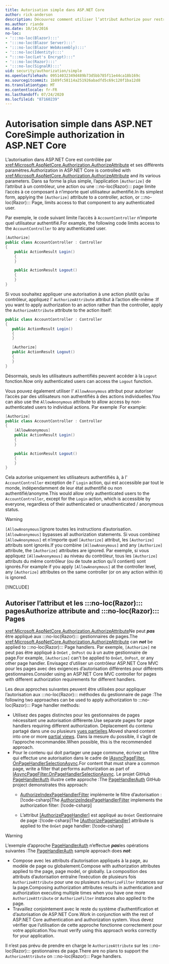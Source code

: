 ```yaml
---
title: Autorisation simple dans ASP.NET Core
author: rick-anderson
description: Découvrez comment utiliser l’attribut Authorize pour restreindre l’accès aux contrôleurs et aux actions de ASP.NET Core.
ms.author: riande
ms.date: 10/14/2016
no-loc:
- ':::no-loc(Blazor):::'
- ':::no-loc(Blazor Server):::'
- ':::no-loc(Blazor WebAssembly):::'
- ':::no-loc(Identity):::'
- ":::no-loc(Let's Encrypt):::"
- ':::no-loc(Razor):::'
- ':::no-loc(SignalR):::'
uid: security/authorization/simple
ms.openlocfilehash: 09514032349d489b73d5bb785f11e44ca18b169c
ms.sourcegitcommit: 1b89fc58114a251926abadfd5c69c120f1ba12d8
ms.translationtype: MT
ms.contentlocale: fr-FR
ms.lasthandoff: 07/24/2020
ms.locfileid: "87160239"
---
```

# <a name="simple-authorization-in-aspnet-core"></a><span data-ttu-id="4a193-103">Autorisation simple dans ASP.NET Core</span><span class="sxs-lookup"><span data-stu-id="4a193-103">Simple authorization in ASP.NET Core</span></span>

<a name="security-authorization-simple"></a>

<span data-ttu-id="4a193-104">L’autorisation dans ASP.NET Core est contrôlée par <xref:Microsoft.AspNetCore.Authorization.AuthorizeAttribute> et ses différents paramètres.</span><span class="sxs-lookup"><span data-stu-id="4a193-104">Authorization in ASP.NET Core is controlled with <xref:Microsoft.AspNetCore.Authorization.AuthorizeAttribute> and its various parameters.</span></span> <span data-ttu-id="4a193-105">Dans sa forme la plus simple, l’application `[Authorize]` de l’attribut à un contrôleur, une action ou une :::no-loc(Razor)::: page limite l’accès à ce composant à n’importe quel utilisateur authentifié.</span><span class="sxs-lookup"><span data-stu-id="4a193-105">In its simplest form, applying the `[Authorize]` attribute to a controller, action, or :::no-loc(Razor)::: Page, limits access to that component to any authenticated user.</span></span>

<span data-ttu-id="4a193-106">Par exemple, le code suivant limite l’accès à `AccountController` n’importe quel utilisateur authentifié.</span><span class="sxs-lookup"><span data-stu-id="4a193-106">For example, the following code limits access to the `AccountController` to any authenticated user.</span></span>

```csharp
[Authorize]
public class AccountController : Controller
{
    public ActionResult Login()
    {
    }

    public ActionResult Logout()
    {
    }
}
```

<span data-ttu-id="4a193-107">Si vous souhaitez appliquer une autorisation à une action plutôt qu’au contrôleur, appliquez l' `AuthorizeAttribute` attribut à l’action elle-même :</span><span class="sxs-lookup"><span data-stu-id="4a193-107">If you want to apply authorization to an action rather than the controller, apply the `AuthorizeAttribute` attribute to the action itself:</span></span>

```csharp
public class AccountController : Controller
{
   public ActionResult Login()
   {
   }

   [Authorize]
   public ActionResult Logout()
   {
   }
}
```

<span data-ttu-id="4a193-108">Désormais, seuls les utilisateurs authentifiés peuvent accéder à la `Logout` fonction.</span><span class="sxs-lookup"><span data-stu-id="4a193-108">Now only authenticated users can access the `Logout` function.</span></span>

<span data-ttu-id="4a193-109">Vous pouvez également utiliser l' `AllowAnonymous` attribut pour autoriser l’accès par des utilisateurs non authentifiés à des actions individuelles.</span><span class="sxs-lookup"><span data-stu-id="4a193-109">You can also use the `AllowAnonymous` attribute to allow access by non-authenticated users to individual actions.</span></span> <span data-ttu-id="4a193-110">Par exemple :</span><span class="sxs-lookup"><span data-stu-id="4a193-110">For example:</span></span>

```csharp
[Authorize]
public class AccountController : Controller
{
    [AllowAnonymous]
    public ActionResult Login()
    {
    }

    public ActionResult Logout()
    {
    }
}
```

<span data-ttu-id="4a193-111">Cela autorise uniquement les utilisateurs authentifiés à, à l' `AccountController` exception de l' `Login` action, qui est accessible par tout le monde, indépendamment de leur état authentifié ou non authentifié/anonyme.</span><span class="sxs-lookup"><span data-stu-id="4a193-111">This would allow only authenticated users to the `AccountController`, except for the `Login` action, which is accessible by everyone, regardless of their authenticated or unauthenticated / anonymous status.</span></span>

> [!WARNING]
> <span data-ttu-id="4a193-112">`[AllowAnonymous]`ignore toutes les instructions d’autorisation.</span><span class="sxs-lookup"><span data-stu-id="4a193-112">`[AllowAnonymous]` bypasses all authorization statements.</span></span> <span data-ttu-id="4a193-113">Si vous combinez `[AllowAnonymous]` et n’importe quel `[Authorize]` attribut, les `[Authorize]` attributs sont ignorés.</span><span class="sxs-lookup"><span data-stu-id="4a193-113">If you combine `[AllowAnonymous]` and any `[Authorize]` attribute, the `[Authorize]` attributes are ignored.</span></span> <span data-ttu-id="4a193-114">Par exemple, si vous appliquez `[AllowAnonymous]` au niveau du contrôleur, tous les `[Authorize]` attributs du même contrôleur (ou de toute action qu’il contient) sont ignorés.</span><span class="sxs-lookup"><span data-stu-id="4a193-114">For example if you apply `[AllowAnonymous]` at the controller level, any `[Authorize]` attributes on the same controller (or on any action within it) is ignored.</span></span>

[!INCLUDE[](~/includes/requireAuth.md)]

<a name="aarp"></a>

## <a name="authorize-attribute-and-no-locrazor-pages"></a><span data-ttu-id="4a193-115">Autoriser l’attribut et les :::no-loc(Razor)::: pages</span><span class="sxs-lookup"><span data-stu-id="4a193-115">Authorize attribute and :::no-loc(Razor)::: Pages</span></span>

<span data-ttu-id="4a193-116"><xref:Microsoft.AspNetCore.Authorization.AuthorizeAttribute>Ne peut ***pas*** être appliqué aux :::no-loc(Razor)::: gestionnaires de pages.</span><span class="sxs-lookup"><span data-stu-id="4a193-116">The <xref:Microsoft.AspNetCore.Authorization.AuthorizeAttribute> can ***not*** be applied to :::no-loc(Razor)::: Page handlers.</span></span> <span data-ttu-id="4a193-117">Par exemple, `[Authorize]` ne peut pas être appliqué à `OnGet` , `OnPost` ou à un autre gestionnaire de page.</span><span class="sxs-lookup"><span data-stu-id="4a193-117">For example, `[Authorize]` can't be applied to `OnGet`, `OnPost`, or any other page handler.</span></span> <span data-ttu-id="4a193-118">Envisagez d’utiliser un contrôleur ASP.NET Core MVC pour les pages avec des exigences d’autorisation différentes pour différents gestionnaires.</span><span class="sxs-lookup"><span data-stu-id="4a193-118">Consider using an ASP.NET Core MVC controller for pages with different authorization requirements for different handlers.</span></span>

<span data-ttu-id="4a193-119">Les deux approches suivantes peuvent être utilisées pour appliquer l’autorisation aux :::no-loc(Razor)::: méthodes du gestionnaire de page :</span><span class="sxs-lookup"><span data-stu-id="4a193-119">The following two approaches can be used to apply authorization to :::no-loc(Razor)::: Page handler methods:</span></span>

* <span data-ttu-id="4a193-120">Utilisez des pages distinctes pour les gestionnaires de pages nécessitant une autorisation différente.</span><span class="sxs-lookup"><span data-stu-id="4a193-120">Use separate pages for page handlers requiring different authorization.</span></span> <span data-ttu-id="4a193-121">Déplacement du contenu partagé dans une ou plusieurs [vues partielles](xref:mvc/views/partial).</span><span class="sxs-lookup"><span data-stu-id="4a193-121">Moved shared content into one or more [partial views](xref:mvc/views/partial).</span></span> <span data-ttu-id="4a193-122">Dans la mesure du possible, il s’agit de l’approche recommandée.</span><span class="sxs-lookup"><span data-stu-id="4a193-122">When possible, this is the recommended approach.</span></span>
* <span data-ttu-id="4a193-123">Pour le contenu qui doit partager une page commune, écrivez un filtre qui effectue une autorisation dans le cadre de [IAsyncPageFilter. OnPageHandlerSelectionAsync](xref:Microsoft.AspNetCore.Mvc.Filters.IAsyncPageFilter.OnPageHandlerSelectionAsync%2A).</span><span class="sxs-lookup"><span data-stu-id="4a193-123">For content that must share a common page, write a filter that performs authorization as part of [IAsyncPageFilter.OnPageHandlerSelectionAsync](xref:Microsoft.AspNetCore.Mvc.Filters.IAsyncPageFilter.OnPageHandlerSelectionAsync%2A).</span></span> <span data-ttu-id="4a193-124">Le projet GitHub [PageHandlerAuth](https://github.com/dotnet/AspNetCore.Docs/tree/master/aspnetcore/security/authorization/simple/samples/3.1/PageHandlerAuth) illustre cette approche :</span><span class="sxs-lookup"><span data-stu-id="4a193-124">The [PageHandlerAuth](https://github.com/dotnet/AspNetCore.Docs/tree/master/aspnetcore/security/authorization/simple/samples/3.1/PageHandlerAuth) GitHub project demonstrates this approach:</span></span>
  * <span data-ttu-id="4a193-125">[AuthorizeIndexPageHandlerFilter](https://github.com/dotnet/AspNetCore.Docs/blob/master/aspnetcore/security/authorization/simple/samples/3.1/PageHandlerAuth/AuthorizeIndexPageHandlerFilter.cs) implémente le filtre d’autorisation :[!code-csharp[](~/security/authorization/simple/samples/3.1/PageHandlerAuth/Pages/Index.cshtml.cs?name=snippet)]</span><span class="sxs-lookup"><span data-stu-id="4a193-125">The [AuthorizeIndexPageHandlerFilter](https://github.com/dotnet/AspNetCore.Docs/blob/master/aspnetcore/security/authorization/simple/samples/3.1/PageHandlerAuth/AuthorizeIndexPageHandlerFilter.cs) implements the authorization filter: [!code-csharp[](~/security/authorization/simple/samples/3.1/PageHandlerAuth/Pages/Index.cshtml.cs?name=snippet)]</span></span>

  * <span data-ttu-id="4a193-126">L’attribut [[AuthorizePageHandler]](https://github.com/dotnet/AspNetCore.Docs/tree/master/aspnetcore/security/authorization/simple/samples/3.1/PageHandlerAuth/Pages/Index.cshtml.cs#L16) est appliqué au `OnGet` Gestionnaire de page :[!code-csharp[](~/security/authorization/simple/samples/3.1/PageHandlerAuth/AuthorizeIndexPageHandlerFilter.cs?name=snippet)]</span><span class="sxs-lookup"><span data-stu-id="4a193-126">The [[AuthorizePageHandler]](https://github.com/dotnet/AspNetCore.Docs/tree/master/aspnetcore/security/authorization/simple/samples/3.1/PageHandlerAuth/Pages/Index.cshtml.cs#L16) attribute is applied to the `OnGet` page handler: [!code-csharp[](~/security/authorization/simple/samples/3.1/PageHandlerAuth/AuthorizeIndexPageHandlerFilter.cs?name=snippet)]</span></span>

> [!WARNING]
> <span data-ttu-id="4a193-127">L’exemple d’approche [PageHandlerAuth](https://github.com/pranavkm/PageHandlerAuth) n’effectue ***pas***les opérations suivantes :</span><span class="sxs-lookup"><span data-stu-id="4a193-127">The [PageHandlerAuth](https://github.com/pranavkm/PageHandlerAuth) sample approach does ***not***:</span></span>
> * <span data-ttu-id="4a193-128">Compose avec les attributs d’autorisation appliqués à la page, au modèle de page ou globalement.</span><span class="sxs-lookup"><span data-stu-id="4a193-128">Compose with authorization attributes applied to the page, page model, or globally.</span></span> <span data-ttu-id="4a193-129">La composition des attributs d’autorisation entraîne l’exécution de plusieurs fois `AuthorizeAttribute` pour une ou plusieurs `AuthorizeFilter` instances sur la page.</span><span class="sxs-lookup"><span data-stu-id="4a193-129">Composing authorization attributes results in authentication and authorization executing multiple times when you have one more `AuthorizeAttribute` or `AuthorizeFilter` instances also applied to the page.</span></span>
> * <span data-ttu-id="4a193-130">Travaillez conjointement avec le reste du système d’authentification et d’autorisation de ASP.NET Core.</span><span class="sxs-lookup"><span data-stu-id="4a193-130">Work in conjunction with the rest of ASP.NET Core authentication and authorization system.</span></span> <span data-ttu-id="4a193-131">Vous devez vérifier que l’utilisation de cette approche fonctionne correctement pour votre application.</span><span class="sxs-lookup"><span data-stu-id="4a193-131">You must verify using this approach works correctly for your application.</span></span>

<span data-ttu-id="4a193-132">Il n’est pas prévu de prendre en charge le `AuthorizeAttribute` sur les :::no-loc(Razor)::: gestionnaires de page.</span><span class="sxs-lookup"><span data-stu-id="4a193-132">There are no plans to support the `AuthorizeAttribute` on :::no-loc(Razor)::: Page handlers.</span></span> 
